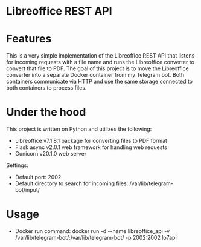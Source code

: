 # Libreoffice REST API

Features
========
This is a very simple implementation of the Libreoffice REST API that listens for incoming requests with a file name and runs the Libreoffice converter to convert that file to PDF.
The goal of this project is to move the Libreoffice converter into a separate Docker container from my Telegram bot.
Both containers communicate via HTTP and use the same storage connected to both containers to process files.

Under the hood
========
This project is written on Python and utilizes the following: 
* Libreoffice v7.1.8.1 package for converting files to PDF format
* Flask async v2.0.1 web framework for handling web requests
* Gunicorn v20.1.0 web server

Settings:
* Default port: 2002
* Default directory to search for incoming files: /var/lib/telegram-bot/input/

Usage
========
* Docker run command: docker run -d --name libreoffice_api -v /var/lib/telegram-bot/:/var/lib/telegram-bot/ -p 2002:2002 lo7api
